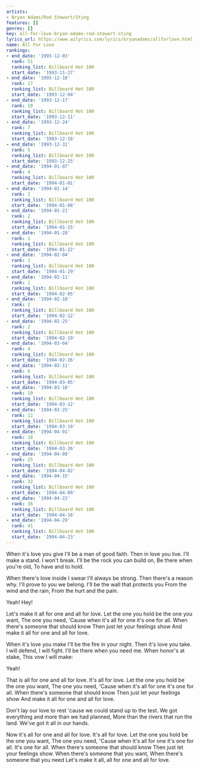 ```yaml
---
artists:
- Bryan Adams/Rod Stewart/Sting
features: []
genres: []
key: all-for-love-bryan-adams-rod-stewart-sting
lyrics_url: https://www.azlyrics.com/lyrics/bryanadams/allforlove.html
name: All For Love
rankings:
- end_date: '1993-12-03'
  rank: 51
  ranking_list: Billboard Hot 100
  start_date: '1993-11-27'
- end_date: '1993-12-10'
  rank: 17
  ranking_list: Billboard Hot 100
  start_date: '1993-12-04'
- end_date: '1993-12-17'
  rank: 10
  ranking_list: Billboard Hot 100
  start_date: '1993-12-11'
- end_date: '1993-12-24'
  rank: 7
  ranking_list: Billboard Hot 100
  start_date: '1993-12-18'
- end_date: '1993-12-31'
  rank: 5
  ranking_list: Billboard Hot 100
  start_date: '1993-12-25'
- end_date: '1994-01-07'
  rank: 4
  ranking_list: Billboard Hot 100
  start_date: '1994-01-01'
- end_date: '1994-01-14'
  rank: 2
  ranking_list: Billboard Hot 100
  start_date: '1994-01-08'
- end_date: '1994-01-21'
  rank: 2
  ranking_list: Billboard Hot 100
  start_date: '1994-01-15'
- end_date: '1994-01-28'
  rank: 1
  ranking_list: Billboard Hot 100
  start_date: '1994-01-22'
- end_date: '1994-02-04'
  rank: 1
  ranking_list: Billboard Hot 100
  start_date: '1994-01-29'
- end_date: '1994-02-11'
  rank: 1
  ranking_list: Billboard Hot 100
  start_date: '1994-02-05'
- end_date: '1994-02-18'
  rank: 2
  ranking_list: Billboard Hot 100
  start_date: '1994-02-12'
- end_date: '1994-02-25'
  rank: 2
  ranking_list: Billboard Hot 100
  start_date: '1994-02-19'
- end_date: '1994-03-04'
  rank: 4
  ranking_list: Billboard Hot 100
  start_date: '1994-02-26'
- end_date: '1994-03-11'
  rank: 6
  ranking_list: Billboard Hot 100
  start_date: '1994-03-05'
- end_date: '1994-03-18'
  rank: 10
  ranking_list: Billboard Hot 100
  start_date: '1994-03-12'
- end_date: '1994-03-25'
  rank: 12
  ranking_list: Billboard Hot 100
  start_date: '1994-03-19'
- end_date: '1994-04-01'
  rank: 18
  ranking_list: Billboard Hot 100
  start_date: '1994-03-26'
- end_date: '1994-04-08'
  rank: 25
  ranking_list: Billboard Hot 100
  start_date: '1994-04-02'
- end_date: '1994-04-15'
  rank: 32
  ranking_list: Billboard Hot 100
  start_date: '1994-04-09'
- end_date: '1994-04-22'
  rank: 36
  ranking_list: Billboard Hot 100
  start_date: '1994-04-16'
- end_date: '1994-04-29'
  rank: 41
  ranking_list: Billboard Hot 100
  start_date: '1994-04-23'
---
```


When it's love you give
I'll be a man of good faith.
Then in love you live.
I'll make a stand. I won't break.
I'll be the rock you can build on,
Be there when you're old,
To have and to hold.

When there's love inside
I swear I'll always be strong.
Then there's a reason why.
I'll prove to you we belong.
I'll be the wall that protects you
From the wind and the rain,
From the hurt and the pain.

Yeah! Hey!

Let's make it all for one and all for love.
Let the one you hold be the one you want,
The one you need,
'Cause when it's all for one it's one for all.
When there's someone that should know
Then just let your feelings show
And make it all for one and all for love.

When it's love you make
I'll be the fire in your night.
Then it's love you take.
I will defend, I will fight.
I'll be there when you need me.
When honor's at stake,
This vow I will make:

Yeah!

That is all for one and all for love.
It's all for love.
Let the one you hold be the one you want,
The one you need,
'Cause when it's all for one it's one for all.
When there's someone that should know
Then just let your feelings show
And make it all for one and all for love.

Don't lay our love to rest
'cause we could stand up to the test.
We got everything and more than we had planned,
More than the rivers that run the land.
We've got it all in our hands.

Now it's all for one and all for love.
It's all for love.
Let the one you hold be the one you want,
The one you need,
'Cause when it's all for one it's one for all.
It's one for all.
When there's someone that should know
Then just let your feelings show.
When there's someone that you want,
When there's someone that you need
Let's make it all, all for one and all for love.



